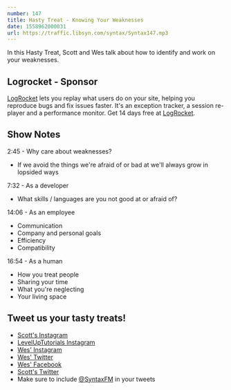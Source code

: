 ```yaml
---
number: 147
title: Hasty Treat - Knowing Your Weaknesses
date: 1558962000031
url: https://traffic.libsyn.com/syntax/Syntax147.mp3
---
```


In this Hasty Treat, Scott and Wes talk about how to identify and work on your weaknesses.

## Logrocket - Sponsor

[LogRocket](https://logrocket.com/syntax) lets you replay what users do on your site, helping you reproduce bugs and fix issues faster. It's an exception tracker, a session re-player and a performance monitor. Get 14 days free at [LogRocket](https://logrocket.com/syntax).

## Show Notes

2:45 - Why care about weaknesses?

* If we avoid the things we're afraid of or bad at we'll always grow in lopsided ways

7:32 - As a developer

* What skills / languages are you not good at or afraid of?

14:06 - As an employee

* Communication
* Company and personal goals
* Efficiency
* Compatibility

16:54 - As a human

* How you treat people
* Sharing your time
* What you're neglecting
* Your living space

## Tweet us your tasty treats!
* [Scott's Instagram](https://www.instagram.com/stolinski/)
* [LevelUpTutorials Instagram](https://www.instagram.com/LevelUpTutorials/)
* [Wes' Instagram](https://www.instagram.com/wesbos/)
* [Wes' Twitter](https://twitter.com/wesbos)
* [Wes' Facebook](https://www.facebook.com/wesbos.developer)
* [Scott's Twitter](https://twitter.com/stolinski)
* Make sure to include [@SyntaxFM](https://twitter.com/SyntaxFM) in your tweets